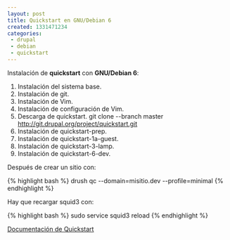 ```yaml
---
layout: post
title: Quickstart en GNU/Debian 6
created: 1331471234
categories:
 - drupal
 - debian
 - quickstart
---
```

Instalación de **quickstart** con **GNU/Debian 6**:

1. Instalación del sistema base.
2. Instalación de git.
3. Instalación de Vim.
4. Instalación de configuración de Vim.
5. Descarga de quickstart.
git clone --branch master http://git.drupal.org/project/quickstart.git
6. Instalación de quickstart-prep.
7. Instalación de quickstart-1a-guest.
8. Instalación de quickstart-3-lamp.
9. Instalación de quickstart-6-dev.

Después de crear un sitio con:

{% highlight bash %}
drush qc --domain=misitio.dev --profile=minimal
{% endhighlight %}

Hay que recargar squid3 con:

{% highlight bash %}
sudo service squid3 reload
{% endhighlight %}

[Documentación de Quickstart][drupal]

[drupal]: http://drupal.org/node/788080
